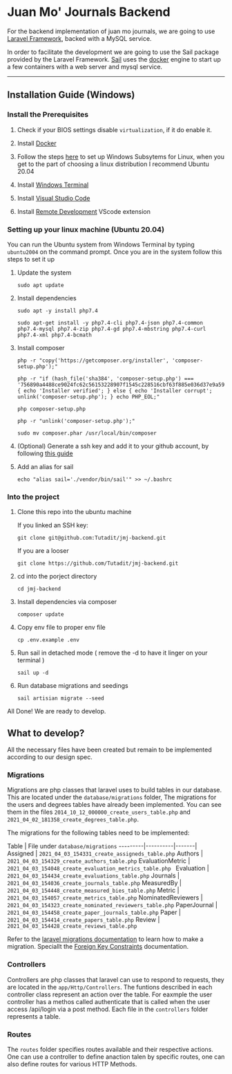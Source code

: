 # Juan Mo' Journals Backend

For the backend implementation of juan mo journals, we are going to use [Laravel Framework](https://laravel.com/docs/8.x), backed with a MySQL service.

In order to facilitate the development we are going to use the Sail package provided by the Laravel Framework. [Sail](https://laravel.com/docs/8.x/sail) uses the [docker](https://docs.docker.com/get-started/) engine to start up a few containers with a web server and mysql service.

---

## Installation Guide (Windows)
### Install the Prerequisites

1. Check if your BIOS settings disable `virtualization`, if it do enable it.

2. Install [Docker](https://desktop.docker.com/win/stable/Docker%20Desktop%20Installer.exe)

3. Follow the steps [here](https://docs.microsoft.com/en-us/windows/wsl/install-win10#manual-installation-steps) to set up Windows Subsytems for Linux,
when you get to the part of choosing a linux distribution I recommend Ubuntu 20.04

4. Install [Windows Terminal](https://www.microsoft.com/en-ca/p/windows-terminal/9n0dx20hk701?rtc=1&activetab=pivot:overviewtab) 

5. Install [Visual Studio Code](https://code.visualstudio.com/)

6. Install [Remote Development](https://marketplace.visualstudio.com/items?itemName=ms-vscode-remote.vscode-remote-extensionpack) VScode extension

### Setting up your linux machine (Ubuntu 20.04)

You can run the Ubuntu system from Windows Terminal by typing `ubuntu2004` on the command prompt. Once you are in the system follow this steps to set it up

1. Update the system 

    ```
    sudo apt update
    ```
2. Install dependencies
    ```
    sudo apt -y install php7.4

    sudo apt-get install -y php7.4-cli php7.4-json php7.4-common php7.4-mysql php7.4-zip php7.4-gd php7.4-mbstring php7.4-curl php7.4-xml php7.4-bcmath

    ```
3. Install composer
    ```
    php -r "copy('https://getcomposer.org/installer', 'composer-setup.php');"

    php -r "if (hash_file('sha384', 'composer-setup.php') === '756890a4488ce9024fc62c56153228907f1545c228516cbf63f885e036d37e9a59d27d63f46af1d4d07ee0f76181c7d3') { echo 'Installer verified'; } else { echo 'Installer corrupt'; unlink('composer-setup.php'); } echo PHP_EOL;"

    php composer-setup.php

    php -r "unlink('composer-setup.php');"

    sudo mv composer.phar /usr/local/bin/composer

    ```
4. (Optional) Generate a ssh key and add it to your github account, by following [this guide](https://docs.github.com/en/github/authenticating-to-github/adding-a-new-ssh-key-to-your-github-account)

5. Add an alias for sail
    ```
    echo "alias sail='./vendor/bin/sail'" >> ~/.bashrc
    ```

### Into the project

1. Clone this repo into the ubuntu machine

    If you linked an SSH key:
    ```
    git clone git@github.com:Tutadit/jmj-backend.git
    ```
    If you are a looser
    ```
    git clone https://github.com/Tutadit/jmj-backend.git
    ```
2. cd into the porject directory
    ```
    cd jmj-backend
    ```
3. Install dependencies via composer
    ```
    composer update
    ```
4. Copy env file to proper env file
    ```
    cp .env.example .env
    ```
5. Run sail in detached mode ( remove the -d to have it linger on your terminal )
    ```
    sail up -d
    ```
6. Run database migrations and seedings
    ```
    sail artisian migrate --seed
    ```

All Done! We are ready to develop.

## What to develop?

All the necessary files have been created but remain to be implemented according to our design spec. 

### Migrations

Migrations are php classes that laravel uses to build tables in our database. This are located under the `database/migrations` folder, The migrations for the users and degrees tables have already been implemented. You can see them in the files `2014_10_12_000000_create_users_table.php` and `2021_04_02_181358_create_degrees_table.php`.

The migrations for the following tables need to be implemented:


Table | File under `database/migrations`
---------|----------|-------|
 Assigned  | `2021_04_03_154331_create_assigneds_table.php`
 Authors | `2021_04_03_154329_create_authors_table.php` 
 EvaluationMetric | `2021_04_03_154048_create_evaluation_metrics_table.php ` 
 Evaluation | `2021_04_03_154434_create_evaluations_table.php` 
 Journals | `2021_04_03_154036_create_journals_table.php` 
 MeasuredBy | `2021_04_03_154448_create_measured_bies_table.php` 
 Metric | `2021_04_03_154057_create_metrics_table.php`
 NominatedReviewers | `2021_04_03_154323_create_nominated_reviewers_table.php`
 PaperJournal | `2021_04_03_154458_create_paper_journals_table.php` 
 Paper | `2021_04_03_154414_create_papers_table.php` 
 Review |` 2021_04_03_154428_create_reviews_table.php`


Refer to the [laravel migrations documentation](https://laravel.com/docs/8.x/migrations) to learn how to make a migration. Speciallt the [Foreign Key Constraints](https://laravel.com/docs/8.x/migrations#foreign-key-constraints) documentation.


### Controllers 

Controllers are php classes that laravel can use to respond to requests, they are located in the `app/Http/Controllers`. The funtions described in each controller class represent an action over the table. For eaxmple the user controller has a methos called authenticate that is called when the user access /api/login via a post method. Each file in the `controllers` folder represents a table.

### Routes

The `routes` folder specifies routes available and their respective actions. One can use a controller to define anaction talen by specific routes, one can also define routes for various HTTP Methods.